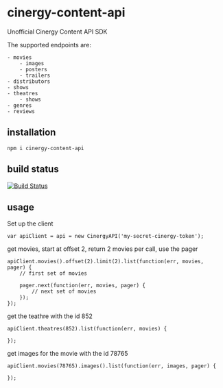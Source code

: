 # cinergy-content-api

Unofficial Cinergy Content API SDK

The supported endpoints are:

    - movies
        - images
        - posters
        - trailers
    - distributors
    - shows
    - theatres
        - shows
    - genres
    - reviews


## installation

    npm i cinergy-content-api

## build status

[![Build Status](https://travis-ci.org/eventEmitter/cinergy-content-api.png?branch=master)](https://travis-ci.org/eventEmitter/cinergy-content-api)


## usage

Set up the client

    var apiClient = api = new CinergyAPI('my-secret-cinergy-token');


get movies, start at offset 2, return 2 movies per call, use the pager

    apiClient.movies().offset(2).limit(2).list(function(err, movies, pager) {
        // first set of movies

        pager.next(function(err, movies, pager) {
            // next set of movies
        });
    });


get the teathre with the id 852

    apiClient.theatres(852).list(function(err, movies) {
        
    });

get images for the movie with the id 78765

    apiClient.movies(78765).images().list(function(err, images, pager) {
        
    });
